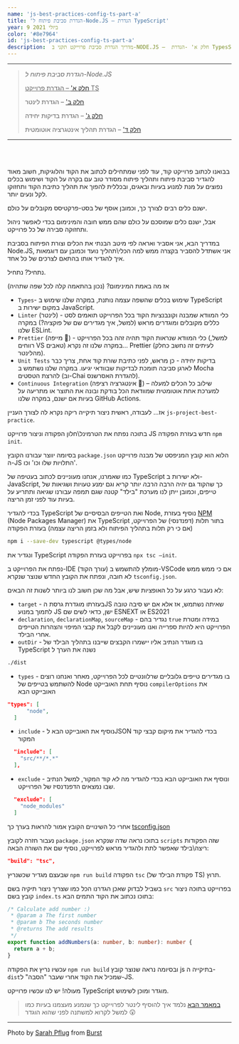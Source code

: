 ```yaml
---
name: 'js-best-practices-config-ts-part-a'
title: 'הגדרת סביבת פיתוח ל-Node.JS – הגדרת TypeScript'
year: 9 ביולי 2021
color: '#8e7964'
id: 'js-best-practices-config-ts-part-a'
description:  מדריך הגדרת סביבת פרוייקט תקני ב-NODE.JS –  חלק א' -הגדרת TypesScript
---
```


----
> *הגדרת סביבת פיתוח ל-Node.JS*
>
> <ins>[חלק א'](/blog/js-best-practices-config-ts-part-a) – הגדרת פרוייקט TS</ins>
>
> [חלק ב'](/blog/js-best-practices-config-linter-part-b) – הגדרת לינטר
>
> [חלק ג'](/blog/js-best-practices-config-unit-tests-part-c) – הגדרת בדיקות יחידה
>
> [חלק ד'](/blog/js-best-practices-config-ci-part-d) – הגדרת תהליך אינטגרציה אוטומטית
----

<br>
<br>

בבואנו לכתוב פרוייקט קוד, עוד לפני שמתחילים לכתוב את הקוד והלוגיקות, חשוב מאוד להגדיר סביבת פיתוח ותהליך פיתוח מסודר טוב עם בקרה על הקוד ושימוש בכלים נפוצים על מנת למנוע בעיות ובאגים, ובכללית להפוך את תהליך כתיבת הקוד ותחזוקו לקל ונעים יותר.

ישנם כלים רבים לצורך כך, וכמובן אוסף של בסט-פרקטיסס מקובלים על כולם.

אבל, ישנם כלים שמוסכם על כולם שהם ממש חובה והמינימום בכדי לאפשר ניהול ותחזוקה סבירה של כל פרוייקט.

במדריך הבא, אני אסביר ואראה לפי מיטב הבנתי את הכלים וצורת הפיתוח בסביבת Node.JS, אני אשתדל להסביר בקצרה ממש למה הכלי\תהליך נועד וכמובן עם דוגמאות איך להגדיר אותו בהתאם לצרכים של כל אחד.

נתחיל? נתחיל.

אז מה באמת המינימום? (נכון בהתאמה קלה לכל שפה שתהיה)

*	`Types`- שימוש בכלים שהשפה עצמה נותנת, במקרה שלנו שימוש ב TypeScript במקום ישירות ב JavaScript.
* `Linter` (לינטר) - כלי המוודא שמבנה וקונבנציות הקוד בכל הפרוייקט תואמים לסט כללים מקובלים ומוגדרים מראש (למשל, איך מגדירים שם של פוקציה?) במקרה שלנו ESLint.
*	`Prettier` (מייפה 🤔) - כלי המוודא שנראות הקוד תהיה זהה בכל הפרוייקט (למשל, רווחים VS טאבים) במקרה שלנו זה נקרא... Prettier (לעיתים זה נחשב כחלק מהלינטר).
* `Unit Tests` בדיקות יחידה - כן מראש, לפני כתיבת שורת קוד אחת, 
צריך כבר לארגן סביבה תומכת לבדיקות שבוודאי יגיעו. במקרה שלנו נשתמש ב Mocha להרצת הטסטים (וב-Chai להגדרת האסרשנס).
*	`Continuous Integration` (אינטגרציה רציפה 🤔) – שילוב כל הכלים למעלה למערכת אחת אוטומטית שמוודאת הכל בודקת ובונה את התוצר או מתריעה על בעיות אם ישנם, במקרה שלנו GitHub Actions.

אז... לעבודה, ראשית ניצור תיקייה ריקה נקרא לה לצורך העניין
`js-project-best-practice`.

בתוכה נפתח את הטרמינל\חלון הפקודה  וניצור פרוייקט JS חדש בעזרת הפקודה 
`npm init`.

בסיומה יווצר עבורנו הקובץ `package.json` הלוא הוא קובץ המניפסט של מבנה פרוייקט ה-JS התלויות שלו וכו' וכו'.

כמו שאמרנו, 
אנחנו מעוניינים לכתוב בעטיפה של TypeScript ולא ישירות ב-JavaScript,
 כך שהקוד גם יהיה הרבה *הרבה* יותר קריא וגם ימנע טעויות ושגיאות של טייפים, 
 וכמובן ייתן לנו מערכת "בילד" קטנה שגם תמפה עבורנו שגיאה ותתריע על בעיות עוד לפני זמן הריצה.

בכדי להגדיר TypeScript ואת הטייפים הבסיסיים של Node, 
נוסיף בעזרת [NPM](https://www.npmjs.com/) (Node Packages Manager)  את TypeScript בתור תלות (דפנדנסי) של הפרוייקט, (אם כי רק תלות בתהליך הפיתוח ולא בזמן הריצה עצמה)  בעזרת הפקודה 
```bash
npm i --save-dev typescript @types/node
```
ונגדיר את TypeScript בפרוייקט בעזרת הפקודה `npx tsc –init`.

נפתח את הפרוייקט ב-IDE (עורך הקוד) מומלץ להתשמש ב-VSCode אם כי ממש ממש לא חובה, ונפתח את הקובץ החדש
שנוצר שנקרא `tsconfig.json`.

לא נעבור כרגע על כל האופציות שיש, אבל מה שכן חשוב לנו ביותר לשנות זה הבאים:

* `target` - בעזרתו מוגדרת גרסת הJS שאיתה נשתמש, אז אלא אם יש סיבה טובה לתמוך במנוע JS  ישן, כדאי לשים שם ESNEXT או ES2021
* `declaration`, `declarationMap`, `sourceMap` - נגדיר בהם `true` במידה 
ומטרת הפרוייקט היא להיות ספרייה ואנו מעוניינים לקבל את קבצי המיפוי והצהרות הטייפים אחרי הבילד.
* `outDir` - בו מוגדר הנתיב אליו יישמרו הקבצים שייבנו בתהליך הבילד של TypeScript נשנה את הערך ל
```bash
./dist
```
* `types` - בו מגדירים טייפים גלובליים שרלוונטיים לכל הפרוייקט, 
מאחר ואנחנו רוצים להשתמש בטייפים של Node נוסיף תחת האובייקט `compilerOptions`  את האובייקט הבא
```json
"types": [
      "node",
  ]
```
* `include` - נוסיף את האובייקט הבא לJSON בכדי להגדיר את מיקום קבצי קוד המקור 
```json
  "include": [
    "src/**/*.*"
  ],
```
* `exclude` - ונוסיף את האובייקט הבא בכדי להגדיר מה *לא* קוד המקור, למשל הנתיב שבו נמצאים הדפנדנסיז של הפרוייקט.
```json
  "exclude": [
    "node_modules"
  ]
```

אחרי כל השינויים הקובץ אמור להראות בערך כך
[tsconfig.json](https://github.com/haimkastner/js-project-best-practice/blob/main/tsconfig.json)

נעבור חזרה לקובץ `package.json` בתוכו נראה שדה שנקרא `scripts` שזה הפקודות ריצה\בילד שאפשר
 לתת ולהגדיר מראש לפרוייקט, נוסיף שם את השורה  הבאה:
```json
"build": "tsc",
```
שבעצם מגדיר שכשנריץ `npm run build` הפקודה `tsc` (פקודת הבילד של TS) תרוץ.

בשביל לבדוק שאכן הגדרנו הכל כמו שצריך  ניצור תיקיה בשם `src` בפרוייקט  בתוכה ניצור קובץ בשם `index.ts`
 בתוכו נכתוב את הקוד התמים הבא:
```typescript
/* Calculate add number :)
 * @param a The first number
 * @param b The seconds number
 * @returns The add results
 */
export function addNumbers(a: number, b: number): number {
  return a + b;
}
```
עכשיו נריץ את הפקודה `npm run build` ובסיומה נראה שנוצר קובץ js בתיקייה ה-`dist`שמכיל את הקוד אחרי שעבר "הסבה" ל-JS.

מעולה! יש לנו עכשיו פרוייקט TypeScript מוגדר ומוכן לשימוש.

> [במאמר הבא](/blog/js-best-practices-config-linter-part-b) נלמד איך להוסיף לינטר לפרוייקט כך שנמנע מעצמנו בעיות כמו למשל לקרוא למשתנה לפני שהוא הוגדר 😲

----

Photo by <a href="https://burst.shopify.com/@sarahpflugphoto?utm_campaign=photo_credit&amp;utm_content=Browse+Free+HD+Images+of+Neatly+Set+Desk+For+Startup+Or+School&amp;utm_medium=referral&amp;utm_source=credit">Sarah Pflug</a> from <a href="https://burst.shopify.com/team?utm_campaign=photo_credit&amp;utm_content=Browse+Free+HD+Images+of+Neatly+Set+Desk+For+Startup+Or+School&amp;utm_medium=referral&amp;utm_source=credit">Burst</a>